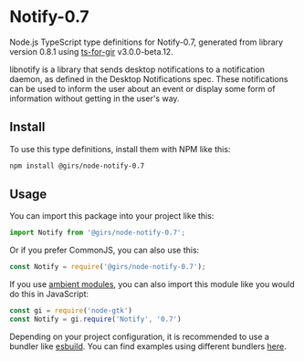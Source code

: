 
# Notify-0.7

Node.js TypeScript type definitions for Notify-0.7, generated from library version 0.8.1 using [ts-for-gir](https://github.com/gjsify/ts-for-gjs) v3.0.0-beta.12.

libnotify is a library that sends desktop notifications to a notification daemon, as defined in the Desktop Notifications spec. These notifications can be used to inform the user about an event or display some form of information without getting in the user's way.

## Install

To use this type definitions, install them with NPM like this:
```bash
npm install @girs/node-notify-0.7
```

## Usage

You can import this package into your project like this:
```ts
import Notify from '@girs/node-notify-0.7';
```

Or if you prefer CommonJS, you can also use this:
```ts
const Notify = require('@girs/node-notify-0.7');
```

If you use [ambient modules](https://github.com/gjsify/ts-for-gir/tree/main/packages/cli#ambient-modules), you can also import this module like you would do this in JavaScript:

```ts
const gi = require('node-gtk')
const Notify = gi.require('Notify', '0.7')
```

Depending on your project configuration, it is recommended to use a bundler like [esbuild](https://esbuild.github.io/). You can find examples using different bundlers [here](https://github.com/gjsify/ts-for-gir/tree/main/examples).
